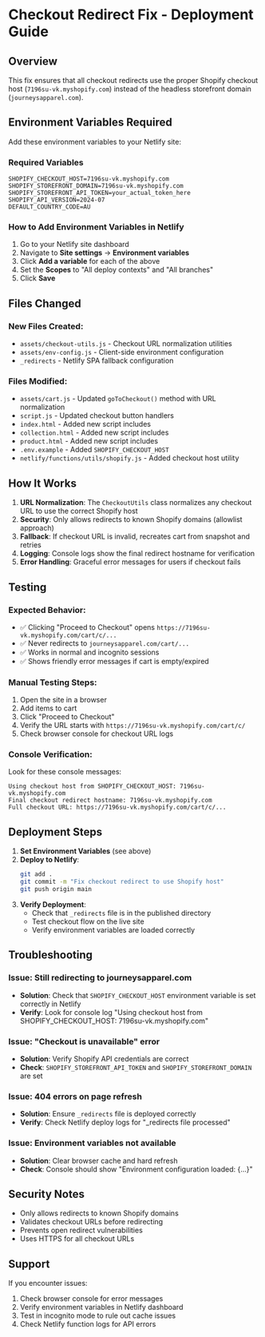 # Checkout Redirect Fix - Deployment Guide

## Overview
This fix ensures that all checkout redirects use the proper Shopify checkout host (`7196su-vk.myshopify.com`) instead of the headless storefront domain (`journeysapparel.com`).

## Environment Variables Required

Add these environment variables to your Netlify site:

### Required Variables
```
SHOPIFY_CHECKOUT_HOST=7196su-vk.myshopify.com
SHOPIFY_STOREFRONT_DOMAIN=7196su-vk.myshopify.com
SHOPIFY_STOREFRONT_API_TOKEN=your_actual_token_here
SHOPIFY_API_VERSION=2024-07
DEFAULT_COUNTRY_CODE=AU
```

### How to Add Environment Variables in Netlify

1. Go to your Netlify site dashboard
2. Navigate to **Site settings** → **Environment variables**
3. Click **Add a variable** for each of the above
4. Set the **Scopes** to "All deploy contexts" and "All branches"
5. Click **Save**

## Files Changed

### New Files Created:
- `assets/checkout-utils.js` - Checkout URL normalization utilities
- `assets/env-config.js` - Client-side environment configuration
- `_redirects` - Netlify SPA fallback configuration

### Files Modified:
- `assets/cart.js` - Updated `goToCheckout()` method with URL normalization
- `script.js` - Updated checkout button handlers
- `index.html` - Added new script includes
- `collection.html` - Added new script includes  
- `product.html` - Added new script includes
- `.env.example` - Added `SHOPIFY_CHECKOUT_HOST`
- `netlify/functions/utils/shopify.js` - Added checkout host utility

## How It Works

1. **URL Normalization**: The `CheckoutUtils` class normalizes any checkout URL to use the correct Shopify host
2. **Security**: Only allows redirects to known Shopify domains (allowlist approach)
3. **Fallback**: If checkout URL is invalid, recreates cart from snapshot and retries
4. **Logging**: Console logs show the final redirect hostname for verification
5. **Error Handling**: Graceful error messages for users if checkout fails

## Testing

### Expected Behavior:
- ✅ Clicking "Proceed to Checkout" opens `https://7196su-vk.myshopify.com/cart/c/...`
- ✅ Never redirects to `journeysapparel.com/cart/...`
- ✅ Works in normal and incognito sessions
- ✅ Shows friendly error messages if cart is empty/expired

### Manual Testing Steps:
1. Open the site in a browser
2. Add items to cart
3. Click "Proceed to Checkout"
4. Verify the URL starts with `https://7196su-vk.myshopify.com/cart/c/`
5. Check browser console for checkout URL logs

### Console Verification:
Look for these console messages:
```
Using checkout host from SHOPIFY_CHECKOUT_HOST: 7196su-vk.myshopify.com
Final checkout redirect hostname: 7196su-vk.myshopify.com
Full checkout URL: https://7196su-vk.myshopify.com/cart/c/...
```

## Deployment Steps

1. **Set Environment Variables** (see above)
2. **Deploy to Netlify**:
   ```bash
   git add .
   git commit -m "Fix checkout redirect to use Shopify host"
   git push origin main
   ```
3. **Verify Deployment**:
   - Check that `_redirects` file is in the published directory
   - Test checkout flow on the live site
   - Verify environment variables are loaded correctly

## Troubleshooting

### Issue: Still redirecting to journeysapparel.com
- **Solution**: Check that `SHOPIFY_CHECKOUT_HOST` environment variable is set correctly in Netlify
- **Verify**: Look for console log "Using checkout host from SHOPIFY_CHECKOUT_HOST: 7196su-vk.myshopify.com"

### Issue: "Checkout is unavailable" error
- **Solution**: Verify Shopify API credentials are correct
- **Check**: `SHOPIFY_STOREFRONT_API_TOKEN` and `SHOPIFY_STOREFRONT_DOMAIN` are set

### Issue: 404 errors on page refresh
- **Solution**: Ensure `_redirects` file is deployed correctly
- **Verify**: Check Netlify deploy logs for "_redirects file processed"

### Issue: Environment variables not available
- **Solution**: Clear browser cache and hard refresh
- **Check**: Console should show "Environment configuration loaded: {...}"

## Security Notes

- Only allows redirects to known Shopify domains
- Validates checkout URLs before redirecting
- Prevents open redirect vulnerabilities
- Uses HTTPS for all checkout URLs

## Support

If you encounter issues:
1. Check browser console for error messages
2. Verify environment variables in Netlify dashboard
3. Test in incognito mode to rule out cache issues
4. Check Netlify function logs for API errors
